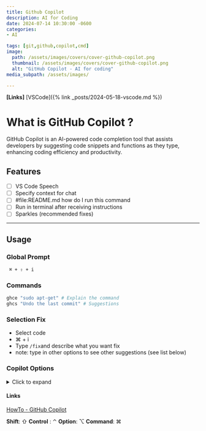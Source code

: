 ```yaml
---
title: Github Copilot
description: AI for Coding
date: 2024-07-14 10:30:00 -0600
categories:
- AI

tags: [git,github,copilot,cmd]
image:
  path: /assets/images/covers/cover-github-copilot.png
  thumbnail: /assets/images/covers/cover-github-copilot.png
  alt: "GitHub Copilot - AI for coding"
media_subpath: /assets/images/

---
```


**[Links]**
[VSCode]({% link _posts/2024-05-18-vscode.md %})

# What is GitHub Copilot ?
GitHub Copilot is an AI-powered code completion tool that assists developers by suggesting code snippets and functions as they type, enhancing coding efficiency and productivity.

## Features
- [ ] VS Code Speech
- [ ] Specify context for chat
- [ ] #file:README.md how do I run this command
- [ ] Run in terminal after receiving instructions
- [ ] Sparkles (recommended fixes)

---

## Usage

### Global Prompt
```bash
 ⌘ + ⇧ + i
```
### Commands

```bash
ghce "sudo apt-get" # Explain the command
ghcs "Undo the last commit" # Suggestions
```

### Selection Fix
- Select code
-  ⌘ + i
- Type `/fix`and describe what you want fix
- note: type in other options to see other suggestions (see list below)

### Copilot Options
<details>
  <summary>Click to expand</summary>
  <p>@terminal</p>
  <p>@vscode</p>
  <p>/api</p>
  <p>/search</p>
  <p>@workspace</p>
  <p>/explain</p>
  <p>@fix</p>
  <p>/new</p>
  <p>/newNotebook</p>
  <p>/tests</p>
  <p>/help</p>
  <p>/clear</p>
</details>


#### Links
[HowTo - GitHub Copilot](https://www.youtube.com/watch?v=q0PorpN6SQM)


**Shift**: ⇧
**Control** : ⌃
**Option**: ⌥
**Command**: ⌘
